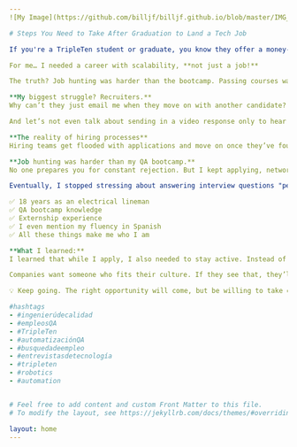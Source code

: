 ```yaml
---
![My Image](https://github.com/billjf/billjf.github.io/blob/master/IMG_4754.JPEG)

# Steps You Need to Take After Graduation to Land a Tech Job

If you're a TripleTen student or graduate, you know they offer a money-back guarantee if you don’t land a job in time. But the real question is: Do you want your money back, or do you want a career in tech?

For me… I needed a career with scalability, **not just a job!**

The truth? Job hunting was harder than the bootcamp. Passing courses was easy compared to facing a competitive market, self-doubt, and rejection.

**My biggest struggle? Recruiters.**
Why can’t they just email me when they move on with another candidate? Instead, you get ghosted for weeks—sometimes months—until you finally assume it’s a no. 

And let’s not even talk about sending in a video response only to hear nothing back. At times, job hunting made me feel hopeless and frustrated. Was it something personal?

**The reality of hiring processes**
Hiring teams get flooded with applications and move on once they’ve found enough candidates. But even recruiters have their struggles—they face pressure to pick the “right” hire. Still… where’s the courtesy?

**Job hunting was harder than my QA bootcamp.**
No one prepares you for constant rejection. But I kept applying, networking, and practicing on my weaknesses.

Eventually, I stopped stressing about answering interview questions "perfectly" and focused on what I knew:

✅ 18 years as an electrical lineman
✅ QA bootcamp knowledge
✅ Externship experience
✅ I even mention my fluency in Spanish
✅ All these things make me who I am

**What I learned:**
I learned that while I apply, I also needed to stay active. Instead of only applying through the Prentus portal that TripleTen uses, I used my QA course as **LEVERAGE** to create opportunities and land interviews. If I can get an interview and not lie about what I don't know but instead be perceived as coachable and valuable, I have a shot.

Companies want someone who fits their culture. If they see that, they’ll teach you the rest.

💡 Keep going. The right opportunity will come, but be willing to take entry-level positions, even if it’s not QA at the moment but still in the tech field.

#hashtags
- #ingenierúdecalidad 
- #empleosQA 
- #TripleTen 
- #automatizaciónQA 
- #busquedadeempleo 
- #entrevistasdetecnología 
- #tripleten 
- #robotics 
- #automation


# Feel free to add content and custom Front Matter to this file.
# To modify the layout, see https://jekyllrb.com/docs/themes/#overriding-theme-defaults

layout: home
---
```

